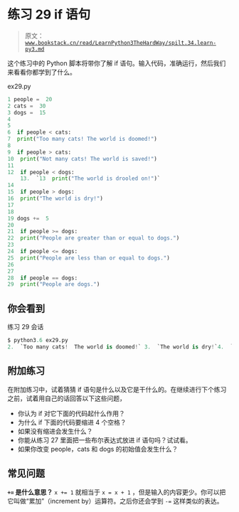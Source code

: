 # 练习 29 if 语句

> 原文：[`www.bookstack.cn/read/LearnPython3TheHardWay/spilt.34.learn-py3.md`](https://www.bookstack.cn/read/LearnPython3TheHardWay/spilt.34.learn-py3.md)

这个练习中的 Python 脚本将带你了解 if 语句。输入代码，准确运行，然后我们来看看你都学到了什么。

ex29.py

```py
1 people =  20
2 cats =  30
3 dogs =  15
4
5
6  if people < cats:
7  print("Too many cats! The world is doomed!")
8
9  if people > cats:
10  print("Not many cats! The world is saved!")
11
12  if people < dogs:
    13.  `13  print("The world is drooled on!")` 
14
15  if people > dogs:
16  print("The world is dry!")
17
18
19 dogs +=  5
20
21  if people >= dogs:
22  print("People are greater than or equal to dogs.")
23
24  if people <= dogs:
25  print("People are less than or equal to dogs.")
26
27
28  if people == dogs:
29  print("People are dogs.")
```

## 你会看到

练习 29 会话

```py
$ python3.6 ex29.py
2.  `Too many cats!  The world is doomed!` 3.  `The world is dry!`4.  `People are greater than or equal to dogs.`5.  `People are less than or equal to dogs.`6.  `People are dogs.`
```

## 附加练习

在附加练习中，试着猜猜 if 语句是什么以及它是干什么的。在继续进行下个练习之前，试着用自己的话回答以下这些问题，

*   你认为 if 对它下面的代码起什么作用？
*   为什么 if 下面的代码要缩进 4 个空格？
*   如果没有缩进会发生什么？
*   你能从练习 27 里面把一些布尔表达式放进 if 语句吗？试试看。
*   如果你改变 people，cats 和 dogs 的初始值会发生什么？

## 常见问题

**`+=` 是什么意思？** `x += 1` 就相当于 `x = x + 1` ，但是输入的内容更少。你可以把它叫做“累加”（increment by）运算符。之后你还会学到 `-=` 这样类似的表达。